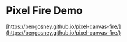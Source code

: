 # Pixel Fire Demo

[https://bengosney.github.io/pixel-canvas-fire/](https://bengosney.github.io/pixel-canvas-fire/)

